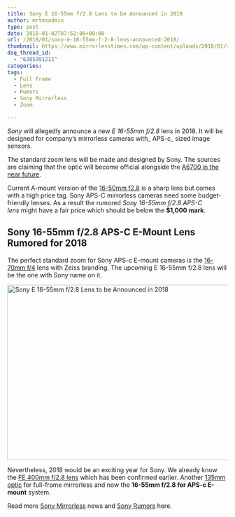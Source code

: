 ```yaml
---
title: Sony E 16-55mm f/2.8 Lens to be Announced in 2018
author: mrtmsadmin
type: post
date: 2018-01-02T07:52:00+00:00
url: /2018/01/sony-e-16-55mm-f-2-8-lens-announced-2018/
thumbnail: https://www.mirrorlesstimes.com/wp-content/uploads/2018/01/sony-16-55mm-f-2-8-aps-c-e-mount-lens-coming-in-2018.jpg
dsq_thread_id:
  - "6385991211"
categories:
tags:
  - Full Frame
  - Lens
  - Rumors
  - Sony Mirrorless
  - Zoom

---
```

_Sony_ will allegedly announce a new _E 16-55mm f/2.8_ lens in 2018. It will be designed for company&#8217;s mirrorless cameras with_ APS-c_ sized image sensors.

The standard zoom lens will be made and designed by Sony. The sources are claiming that the optic will become official alongside the [A6700 in the near future][1].

Current A-mount version of the <a href="https://aax-us-east.amazon-adsystem.com/x/c/QrFdoYhQWXa6DuDopuXJJuAAAAFgtcsCxwEAAAFKATZ4SRg/https://assoc-redirect.amazon.com/g/r/http://www.amazon.com/Sony-16-50mm-Standard-Mount-Cameras/dp/B005IY2OD4/ref=as_at/?imprToken=VsDGWc62O41a1vHf0L15mQ&slotNum=0&s=electronics&ie=UTF8&qid=1514818702&sr=1-3&keywords=sony+16-50mm+f2.8&linkCode=sl1&tag=daicamnew-20&linkId=02f85b7ac6bb49d996d456830319bf42" target="_blank" rel="noopener">16-50mm f2.8</a> is a sharp lens but comes with a high price tag. Sony APS-C mirrorless cameras need some budget-friendly lenses. As a result the rumored _Sony 16-55mm f/2.8 APS-C lens_ might have a fair price which should be below the **$1,000 mark**.<!--more-->

## Sony 16-55mm f/2.8 APS-C E-Mount Lens Rumored for 2018

The perfect standard zoom for Sony APS-c E-mount cameras is the <a href="https://aax-us-east.amazon-adsystem.com/x/c/QrFdoYhQWXa6DuDopuXJJuAAAAFgtcsCxwEAAAFKATZ4SRg/https://assoc-redirect.amazon.com/g/r/http://www.amazon.com/Sony-Vario-Tessar-16-70mm-OSS-Lens/dp/B01LOVZZPI/ref=as_at/?imprToken=VsDGWc62O41a1vHf0L15mQ&slotNum=1&s=electronics&ie=UTF8&qid=1514818972&sr=1-4&keywords=sony+16-70mm+f/4&linkCode=sl1&tag=daicamnew-20&linkId=cdb9bc6dfda3b8920be5949ef4827b1d" target="_blank" rel="noopener">16-70mm f/4</a> lens with Zeiss branding. The upcoming E 16-55mm f/2.8 lens will be the one with Sony name on it.

[<img class="aligncenter wp-image-1583 size-full" title="Sony E 16-55mm f/2.8 Lens to be Announced in 2018" src="https://i0.wp.com/www.mirrorlesstimes.com/wp-content/uploads/2018/01/sony-16-55mm-f-2-8-aps-c-e-mount-lens-coming-in-2018.jpg?resize=600%2C400&#038;ssl=1" alt="Sony E 16-55mm f/2.8 Lens to be Announced in 2018" width="600" height="400" srcset="https://i0.wp.com/www.mirrorlesstimes.com/wp-content/uploads/2018/01/sony-16-55mm-f-2-8-aps-c-e-mount-lens-coming-in-2018.jpg?w=900&ssl=1 900w, https://i0.wp.com/www.mirrorlesstimes.com/wp-content/uploads/2018/01/sony-16-55mm-f-2-8-aps-c-e-mount-lens-coming-in-2018.jpg?resize=450%2C300&ssl=1 450w, https://i0.wp.com/www.mirrorlesstimes.com/wp-content/uploads/2018/01/sony-16-55mm-f-2-8-aps-c-e-mount-lens-coming-in-2018.jpg?resize=768%2C512&ssl=1 768w" sizes="(max-width: 600px) 100vw, 600px" data-recalc-dims="1" />][2]

Nevertheless, 2018 would be an exciting year for Sony. We already know the [FE 400mm f/2.8 lens][3] which has been confirmed earlier. Another [135mm optic][4] for full-frame mirrorless and now the **16-55mm f/2.8 for APS-c E-mount** system.

Read more <a href="https://www.mirrorlesstimes.com/tags/sony-mirrorless/" target="_blank" rel="noopener">Sony Mirrorless</a> news and <a href="https://www.dailycameranews.com/tag/sony-rumors/" target="_blank" rel="noopener">Sony Rumors</a> here.

 [1]: https://www.mirrorlesstimes.com/2017/12/first-sony-a6700-specs/
 [2]: https://i0.wp.com/www.mirrorlesstimes.com/wp-content/uploads/2018/01/sony-16-55mm-f-2-8-aps-c-e-mount-lens-coming-in-2018.jpg?ssl=1
 [3]: https://www.mirrorlesstimes.com/2017/12/sony-fe-400mm-f-2-8-gm-oss-lens-release-date-september-2018/
 [4]: https://www.mirrorlesstimes.com/2017/12/sony-a7-iii-sony-a7siii-sony-a77iii-2018-rumor-recap/